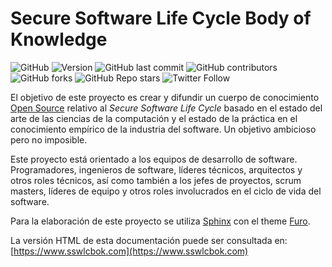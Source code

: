 # Secure Software Life Cycle Body of Knowledge

![GitHub](https://img.shields.io/github/license/jarriagadac/sswlcbok?style=flat-square&color=blue)
![Version](https://img.shields.io/badge/version-0.1-blue?style=flat-square)
![GitHub last commit](https://img.shields.io/github/last-commit/jarriagadac/sswlcbok?color=blue&style=flat-square)
![GitHub contributors](https://img.shields.io/github/contributors/jarriagadac/sswlcbok?style=flat-square&color=blue)
![GitHub forks](https://img.shields.io/github/forks/jarriagadac/sswlcbok?color=blue&style=flat-square)
![GitHub Repo stars](https://img.shields.io/github/stars/jarriagadac/sswlcbok?color=blue&style=flat-square)
![Twitter Follow](https://img.shields.io/twitter/follow/sswlcbok?color=blue&label=%40sswlcbok&logo=twitter&style=flat-square)

El objetivo de este proyecto es crear y difundir un cuerpo de conocimiento [Open Source](LICENSE) relativo al *Secure Software Life Cycle* basado en el estado del arte de las ciencias de la computación y el estado de la práctica en el conocimiento empírico de la industria del software. Un objetivo ambicioso pero no imposible.

Este proyecto está orientado a los equipos de desarrollo de software. Programadores, ingenieros de software, líderes técnicos, arquitectos y otros roles técnicos, así como también a los jefes de proyectos, scrum masters, líderes de equipo y otros roles involucrados en el ciclo de vida del software.

Para la elaboración de este proyecto se utiliza [Sphinx](https://www.sphinx-doc.org/) con el theme [Furo](https://pradyunsg.me/furo/).

La versión HTML de esta documentación puede ser consultada en: [https://www.sswlcbok.com](https://www.sswlcbok.com)
